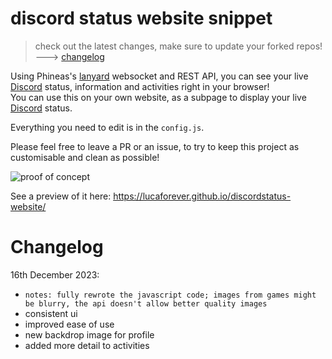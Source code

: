 # discord status website snippet
> check out the latest changes, make sure to update your forked repos! ---> [changelog](https://github.com/lucaforever/discordstatus-website?tab=readme-ov-file#changelog)

Using Phineas's [lanyard](https://github.com/Phineas/lanyard) websocket and REST API, you can see your live [Discord](https://discord.com/) status, information and activities right in your browser!  
You can use this on your own website, as a subpage to display your live [Discord](https://discord.com/) status.

Everything you need to edit is in the ``config.js``.

Please feel free to leave a PR or an issue, to try to keep this project as customisable and clean as possible!

![proof of concept](https://github.com/lucaforever/discordstatus-website/assets/58527636/cf72ccab-71d0-4fa3-917c-ddfe57daaac5)

See a preview of it here: https://lucaforever.github.io/discordstatus-website/

# Changelog
16th December 2023:
- ``notes: fully rewrote the javascript code; images from games might be blurry, the api doesn't allow better quality images``
- consistent ui
- improved ease of use
- new backdrop image for profile
- added more detail to activities
